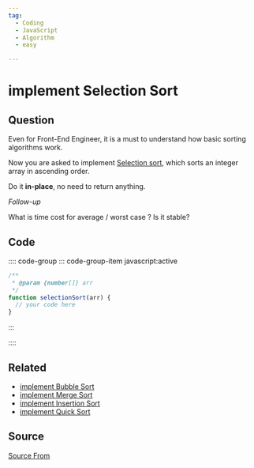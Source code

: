 ```yaml
---
tag:
  - Coding
  - JavaScript
  - Algorithm
  - easy

---
```

  
# implement Selection Sort

## Question
Even for Front-End Engineer, it is a must to understand how basic sorting algorithms work.

Now you are asked to implement [Selection sort](https://en.wikipedia.org/wiki/Selection_sort), which sorts an integer array in ascending order.

Do it **in-place**, no need to return anything.

_Follow-up_

What is time cost for average / worst case ? Is it stable?

## Code
:::: code-group
::: code-group-item javascript:active
```javascript
/**
 * @param {number[]} arr
 */
function selectionSort(arr) {
  // your code here
}
```
:::
    
::::


## Related

+ [implement Bubble Sort](./implement-Bubble-Sort)
+ [implement Merge Sort](./implement-Merge-Sort)
+ [implement Insertion Sort](./implement-Insertion-Sort)
+ [implement Quick Sort](./implement-Quick-Sort)
##  Source
[Source From](https://bigfrontend.dev/problem/implement-Selection-Sort)

  